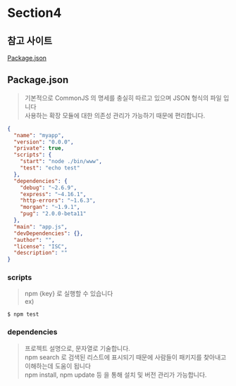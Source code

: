 Section4
==

참고 사이트
--

[Package.json](https://edu.goorm.io/learn/lecture/557/%ED%95%9C-%EB%88%88%EC%97%90-%EB%81%9D%EB%82%B4%EB%8A%94-node-js/lesson/174371/package-json)

Package.json
--

> 기본적으로 CommonJS 의 명세를 충실히 따르고 있으며 JSON 형식의 파일 입니다\
> 사용하는 확장 모듈에 대한 의존성 관리가 가능하기 때문에 편리합니다.

```json
{
  "name": "myapp",
  "version": "0.0.0",
  "private": true,
  "scripts": {
    "start": "node ./bin/www",
    "test": "echo test"
  },
  "dependencies": {
    "debug": "~2.6.9",
    "express": "~4.16.1",
    "http-errors": "~1.6.3",
    "morgan": "~1.9.1",
    "pug": "2.0.0-beta11"
  },
  "main": "app.js",
  "devDependencies": {},
  "author": "",
  "license": "ISC",
  "description": ""
}

```

### scripts

> npm {key} 로 실행할 수 있습니다\
> ex)

```shell
$ npm test
```

### dependencies

> 프로젝트 설명으로, 문자열로 기술합니다.\
> npm search 로 검색된 리스트에 표시되기 때문에 사람들이 패키지를 찾아내고 이해하는데 도움이 됩니다\
> npm install, npm update 등 을 통해 설치 및 버전 관리가 가능합니다.
